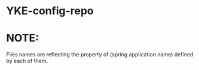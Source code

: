 # YKE-config-repo

# NOTE:

Files names are reflecting the property of (spring.application.name) defined by each of them. 